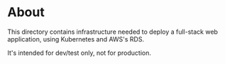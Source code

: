 # About
This directory contains infrastructure needed to deploy a full-stack web application, using Kubernetes and AWS's RDS. 

It's intended for dev/test only, not for production.

# 